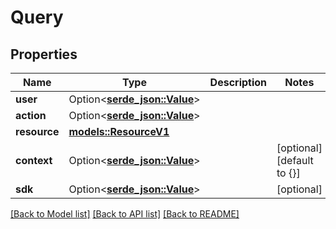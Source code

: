 # Query

## Properties

Name | Type | Description | Notes
------------ | ------------- | ------------- | -------------
**user** | Option<[**serde_json::Value**](.md)> |  | 
**action** | Option<[**serde_json::Value**](.md)> |  | 
**resource** | [**models::ResourceV1**](ResourceV1.md) |  | 
**context** | Option<[**serde_json::Value**](.md)> |  | [optional][default to {}]
**sdk** | Option<[**serde_json::Value**](.md)> |  | [optional]

[[Back to Model list]](../README.md#documentation-for-models) [[Back to API list]](../README.md#documentation-for-api-endpoints) [[Back to README]](../README.md)


